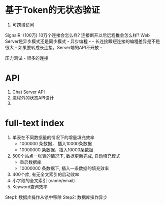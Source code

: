 # 基于Token的无状态验证

1. 可跨域访问


SignalR: (100万)
10万个连接会怎么样?
连接断开以后远程推会怎么样?
Web Server是异步模式还是同步模式
    - 异步编程 - 
    - 
长连接跟短连接的编程差异是不是很大
    - 如果要转成长连接，Server端的API不开放
    - 

压力测试 - 很多的连接

# API

1. Chat Server API
2. 进程外的状态API设计
3. 

# full-text index
1. 单表在不同数据量的情况下的增量填充效率
    - 1000000 条数据， 插入10000条数据
    - 10000000 条数据，插入10000条数据
2. 500个站点一张表的情况下, 数据更新完成, 自动填充模式
    - 重启数据库
    - 10000000 条数据下, 插入一条数据的填充效率
3. 400个库, 有无全文索引的启动效率
4. 小字段的全文索引 (name/email)
5. Keyword查询效率


Step1: 数据库操作从锁中移除
Step2: 数据库操作异步